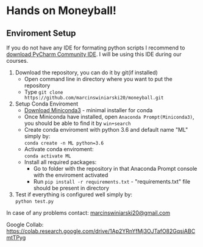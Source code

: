 # Hands on Moneyball!

## Enviroment Setup
If you do not have any IDE for formating python scripts
I recommend to [download PyCharm Community IDE](https://www.jetbrains.com/pycharm/download/#section=windows).
I will be using this IDE during our courses.

1. Download the repository, you can do it by git(if installed)
    * Open command line in directory where you want to put the repository
    * Type ```git clone https://github.com/marcinswiniarski20/moneyball.git```
2. Setup Conda Enviroment
    * [Download Miniconda3](https://docs.conda.io/en/latest/miniconda.html) - minimal installer for conda
    * Once Miniconda have installed, open `Anaconda Prompt(Miniconda3)`, you should be able to find it by `win+search`
    * Create conda enviroment with python 3.6 and default name "ML" simply by: <br/>
    `conda create -n ML python=3.6` <br/>
    * Activate conda enviroment: <br/>
    `conda activate ML` <br/>
    * Install all required packages: <br/> 
        * Go to folder with the repository in that Anaconda Prompt console with the enviroment activated <br/>
        * Run `pip install -r requirements.txt` - "requirements.txt" file should be present in directory
3. Test if everything is configured well simply by: <br/>
``python test.py``


In case of any problems contact: marcinswiniarski20@gmail.com

Google Collab: https://colab.research.google.com/drive/1Ap2YRnYfMj3OJTafO82GqsiABCmtTPyg
